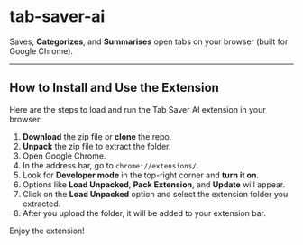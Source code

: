 # tab-saver-ai

Saves, **Categorizes**, and **Summarises** open tabs on your browser (built for Google Chrome).

---

## How to Install and Use the Extension

Here are the steps to load and run the Tab Saver AI extension in your browser:

1.  **Download** the zip file or **clone** the repo.
2.  **Unpack** the zip file to extract the folder.
3.  Open Google Chrome.
4.  In the address bar, go to `chrome://extensions/`.
5.  Look for **Developer mode** in the top-right corner and **turn it on**.
6.  Options like **Load Unpacked**, **Pack Extension**, and **Update** will appear.
7.  Click on the **Load Unpacked** option and select the extension folder you extracted.
8.  After you upload the folder, it will be added to your extension bar.

Enjoy the extension!


